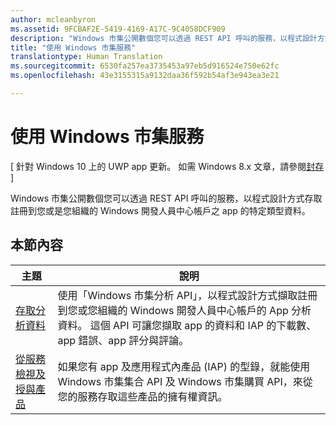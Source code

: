 ```yaml
---
author: mcleanbyron
ms.assetid: 9FCBAF2E-5419-4169-A17C-9C4058DCF909
description: "Windows 市集公開數個您可以透過 REST API 呼叫的服務，以程式設計方式存取註冊到您或是您組織的 Windows 開發人員中心帳戶之 app 的特定類型資料。"
title: "使用 Windows 市集服務"
translationtype: Human Translation
ms.sourcegitcommit: 6530fa257ea3735453a97eb5d916524e750e62fc
ms.openlocfilehash: 43e3155315a9132daa36f592b54af3e943ea3e21

---
```


# 使用 Windows 市集服務


\[ 針對 Windows 10 上的 UWP app 更新。 如需 Windows 8.x 文章，請參閱[封存](http://go.microsoft.com/fwlink/p/?linkid=619132) \]

Windows 市集公開數個您可以透過 REST API 呼叫的服務，以程式設計方式存取註冊到您或是您組織的 Windows 開發人員中心帳戶之 app 的特定類型資料。

## 本節內容


| 主題                                                                                                       | 說明                 |
|-------------------------------------------------------------------------------------------------------------|-----------------------------|
| [存取分析資料](access-analytics-data-using-windows-store-services.md) | 使用「Windows 市集分析 API」<em></em>，以程式設計方式擷取註冊到您或您組織的 Windows 開發人員中心帳戶的 App 分析資料。 這個 API 可讓您擷取 app 的資料和 IAP 的下載數、app 錯誤、app 評分與評論。 |
| [從服務檢視及授與產品](view-and-grant-products-from-a-service.md)  | 如果您有 app 及應用程式內產品 (IAP) 的型錄，就能使用 Windows 市集集合 API 及 Windows 市集購買 API，來從您的服務存取這些產品的擁有權資訊。  |



 

 

 



<!--HONumber=Jun16_HO4-->


